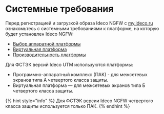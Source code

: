 # Системные требования

Перед регистрацией и загрузкой образа Ideco NGFW c [my.ideco.ru](https://my.ideco.ru/) ознакомьтесь с системными требованиями к платформе, на которую будет установлен Ideco NGFW:

* [Выбор аппаратной платформы](choosing-hardware-platform.md)
* [Виртуальная платформа](choosing-hypervisor.md)
* [Производительность платформы](performance.md)

Для ФСТЭК версий Ideco UTM используются платформы:

* Программно-аппаратный комплекс (ПАК) - для межсетевых экранов типа А четвертого класса защиты.
* Виртуальная платформа — для межсетевых экранов типа Б четвертого класса защиты.

{% hint style="info" %}
Для ФСТЭК версии Ideco NGFW четвертого класса защиты используется только ПАК.
{% endhint %}